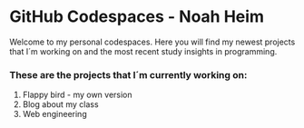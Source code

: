 # GitHub Codespaces - Noah Heim

Welcome to my personal codespaces. Here you will find my newest projects that I´m working on and the most recent study insights in programming.

<h3>These are the projects that I´m currently working on:</h3> 
<ol>
    <li>Flappy bird - my own version</li> 
    <li>Blog about my class</li>
    <li>Web engineering</li>
</ol>
